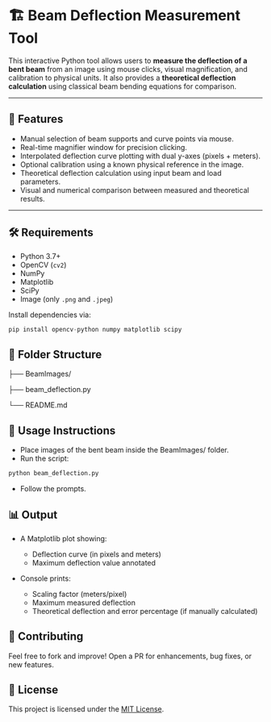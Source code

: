 # 🏗️ Beam Deflection Measurement Tool

This interactive Python tool allows users to **measure the deflection of a bent beam** from an image using mouse clicks, visual magnification, and calibration to physical units. It also provides a **theoretical deflection calculation** using classical beam bending equations for comparison.

---

## 📸 Features

- Manual selection of beam supports and curve points via mouse.
- Real-time magnifier window for precision clicking.
- Interpolated deflection curve plotting with dual y-axes (pixels + meters).
- Optional calibration using a known physical reference in the image.
- Theoretical deflection calculation using input beam and load parameters.
- Visual and numerical comparison between measured and theoretical results.

---

## 🛠️ Requirements

- Python 3.7+
- OpenCV (`cv2`)
- NumPy
- Matplotlib
- SciPy
- Image (only ```.png``` and ```.jpeg```)

Install dependencies via:

```python
pip install opencv-python numpy matplotlib scipy
```
## 📂 Folder Structure

├── BeamImages/

├── beam_deflection.py

└── README.md

## 🚀 Usage Instructions

- Place images of the bent beam inside the BeamImages/ folder.
- Run the script:
```bash
python beam_deflection.py
```
- Follow the prompts.

## 📊 Output

- A Matplotlib plot showing:
  - Deflection curve (in pixels and meters)
  - Maximum deflection value annotated

- Console prints:
  - Scaling factor (meters/pixel)
  - Maximum measured deflection
  - Theoretical deflection and error percentage (if manually calculated)

## 🤝 Contributing

Feel free to fork and improve! Open a PR for enhancements, bug fixes, or new features.

## 📄 License

This project is licensed under the [MIT License](LICENSE).
